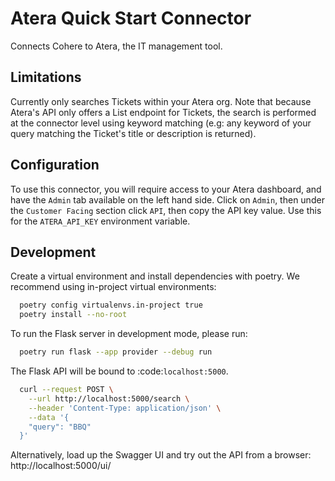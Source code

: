 # Atera Quick Start Connector

Connects Cohere to Atera, the IT management tool.

## Limitations

Currently only searches Tickets within your Atera org. Note that because Atera's API only offers a List endpoint for Tickets, the search is performed at the connector level using keyword matching (e.g: any keyword of your query matching the Ticket's title or description is returned).

## Configuration

To use this connector, you will require access to your Atera dashboard, and have the `Admin` tab available on the left hand side.
Click on `Admin`, then under the `Customer Facing` section click `API`, then copy the API key value. Use this for the `ATERA_API_KEY` environment variable.

## Development

Create a virtual environment and install dependencies with poetry. We recommend using in-project virtual environments:

```bash
  poetry config virtualenvs.in-project true
  poetry install --no-root
```

To run the Flask server in development mode, please run:

```bash
  poetry run flask --app provider --debug run
```

The Flask API will be bound to :code:`localhost:5000`.

```bash
  curl --request POST \
    --url http://localhost:5000/search \
    --header 'Content-Type: application/json' \
    --data '{
    "query": "BBQ"
  }'
```

Alternatively, load up the Swagger UI and try out the API from a browser: http://localhost:5000/ui/
